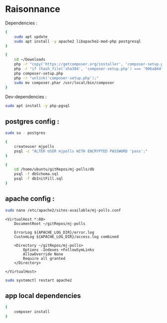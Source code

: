# Raisonnance

Dependencies :

```bash
(
    sudo apt update
    sudo apt install -y apache2 libapache2-mod-php postgresql
)
```

```bash
(
    cd ~/Downloads
    php -r "copy('https://getcomposer.org/installer', 'composer-setup.php');"
    php -r "if (hash_file('sha384', 'composer-setup.php') === '906a84df04cea2aa72f40b5f787e49f22d4c2f19492ac310e8cba5b96ac8b64115ac402c8cd292b8a03482574915d1a8') { echo 'Installer verified'; } else { echo 'Installer corrupt'; unlink('composer-setup.php'); } echo PHP_EOL;"
    php composer-setup.php
    php -r "unlink('composer-setup.php');"
    sudo mv composer.phar /usr/local/bin/composer
)
```

Dev-dependencies :

```bash
sudo apt install -y php-pgsql
```

## postgres config :

```bash
sudo su - postgres
```

```bash
(
    createuser mjpolls
    psql -c "ALTER USER mjpolls WITH ENCRYPTED PASSWORD 'pass';"
)
``` 

```bash
(
    cd /home/ubuntu/gitRepos/mj-polls/db
    psql -f dbSchema.sql
    psql -f dbInitFill.sql
)
```

## apache config :

```bash
sudo nano /etc/apache2/sites-available/mj-polls.conf
```
```
<VirtualHost *:80>
    DocumentRoot ~/gitRepos/mj-polls

    ErrorLog ${APACHE_LOG_DIR}/error.log
    CustomLog ${APACHE_LOG_DIR}/access.log combined

    <Directory ~/gitRepos/mj-polls>
        Options -Indexes +FollowSymLinks
        AllowOverride None
        Require all granted
    </Directory>

</VirtualHost>
```

```bash
sudo systemctl restart apache2
```

## app local dependencies

```bash
(
    composer install
)
```